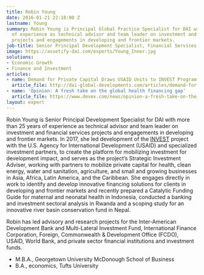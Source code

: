 ```yaml
---
title: Robin Young
date: 2016-01-21 22:18:00 Z
lastname: Young
summary: Robin Young is Principal Global Practice Specialist for DAI with 25 years
  of experience as technical advisor and team leader on investment and financial services
  projects and engagements in developing and frontier markets.
job-title: Senior Principal Development Specialist, Financial Services and Investment
image: https://assetify-dai.com/experts/Young_Inner.jpg
solutions:
- Economic Growth
- Finance and Investment
articles:
- name: Demand for Private Capital Draws USAID Units to INVEST Program
  article_file: http://dai-global-developments.com/articles/demand-for-private-capital-draws-usaid-units-to-invest-program
- name: 'Opinion: A fresh take on the global health financing gap'
  article_file: https://www.devex.com/news/opinion-a-fresh-take-on-the-global-health-financing-gap-94880
layout: expert
---
```


Robin Young is Senior Principal Development Specialist for DAI with more than 25 years of experience as technical advisor and team leader on investment and financial services projects and engagements in developing and frontier markets. In 2017, she led development of the [INVEST](https://www.dai.com/our-work/projects/worldwide-the-invest-project) project with the U.S. Agency for International Development (USAID) and specialized investment partners, to create the platform for mobilizing investment for development impact, and serves as the project’s Strategic Investment Adviser, working with partners to mobilize private capital for health, clean energy, water and sanitation, agriculture, and small and growing businesses in Asia, Africa, Latin America, and the Caribbean. She engages directly in work to identify and develop innovative financing solutions for clients in developing and frontier markets and recently prepared a Catalytic Funding Guide for maternal and neonatal health in Indonesia, conducted a banking and investment sectoral analysis in Rwanda and a scoping study for an innovative river basin conservation fund in Nepal. 

Robin has led advisory and research projects for the Inter-American Development Bank and Multi-Lateral Investment Fund, International Finance Corporation, Foreign, Commonwealth & Development Office (FCDO), USAID, World Bank, and private sector financial institutions and investment funds.  

* M.B.A., Georgetown University McDonough School of Business
* B.A., economics, Tufts University